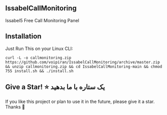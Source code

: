 ## IssabelCallMonitoring
Issabel5 Free Call Monitoring Panel

## Installation
Just Run This on your Linux CLI:
```
curl -L -o callmonitoring.zip https://github.com/voipiran/IssabelCallMonitoring/archive/master.zip && unzip callmonitoring.zip && cd IssabelCallMonitoring-main && chmod 755 install.sh && ./install.sh
```

## Give a Star! ⭐ یک ستاره با ما بدهید
If you like this project or plan to use it in the future, please give it a star. Thanks 🙏
